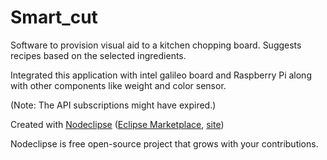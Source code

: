 # Smart_cut
Software to provision visual aid to a kitchen chopping board.
Suggests recipes based on the selected ingredients.

Integrated this application with intel galileo board and Raspberry Pi along with other components like weight and color sensor.

(Note: The API subscriptions might have expired.)

Created with [Nodeclipse](https://github.com/Nodeclipse/nodeclipse-1)
 ([Eclipse Marketplace](http://marketplace.eclipse.org/content/nodeclipse), [site](http://www.nodeclipse.org))   

Nodeclipse is free open-source project that grows with your contributions.
